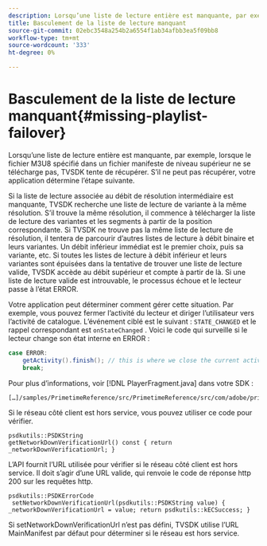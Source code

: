 ```yaml
---
description: Lorsqu’une liste de lecture entière est manquante, par exemple, lorsque le fichier M3U8 spécifié dans un fichier manifeste de niveau supérieur ne se télécharge pas, TVSDK tente de récupérer. S’il ne peut pas récupérer, votre application détermine l’étape suivante.
title: Basculement de la liste de lecture manquant
source-git-commit: 02ebc3548a254b2a6554f1ab34afbb3ea5f09bb8
workflow-type: tm+mt
source-wordcount: '333'
ht-degree: 0%

---
```


# Basculement de la liste de lecture manquant{#missing-playlist-failover}

Lorsqu’une liste de lecture entière est manquante, par exemple, lorsque le fichier M3U8 spécifié dans un fichier manifeste de niveau supérieur ne se télécharge pas, TVSDK tente de récupérer. S’il ne peut pas récupérer, votre application détermine l’étape suivante.

Si la liste de lecture associée au débit de résolution intermédiaire est manquante, TVSDK recherche une liste de lecture de variante à la même résolution. S’il trouve la même résolution, il commence à télécharger la liste de lecture des variantes et les segments à partir de la position correspondante. Si TVSDK ne trouve pas la même liste de lecture de résolution, il tentera de parcourir d’autres listes de lecture à débit binaire et leurs variantes. Un débit inférieur immédiat est le premier choix, puis sa variante, etc. Si toutes les listes de lecture à débit inférieur et leurs variantes sont épuisées dans la tentative de trouver une liste de lecture valide, TVSDK accède au débit supérieur et compte à partir de là. Si une liste de lecture valide est introuvable, le processus échoue et le lecteur passe à l’état ERROR.

Votre application peut déterminer comment gérer cette situation. Par exemple, vous pouvez fermer l’activité du lecteur et diriger l’utilisateur vers l’activité de catalogue. L’événement ciblé est le suivant : `STATE_CHANGED` et le rappel correspondant est `onStateChanged` . Voici le code qui surveille si le lecteur change son état interne en ERROR :

```java
case ERROR: 
    getActivity().finish(); // this is where we close the current activity (the Player activity) 
    break;
```

Pour plus d’informations, voir [!DNL PlayerFragment.java] dans votre SDK :

```
[…]/samples/PrimetimeReference/src/PrimetimeReference/src/com/adobe/primetime/reference/ui/player/
```

Si le réseau côté client est hors service, vous pouvez utiliser ce code pour vérifier.

```
psdkutils::PSDKString 
getNetworkDownVerificationUrl() const { return 
_networkDownVerificationUrl; }
```

L’API fournit l’URL utilisée pour vérifier si le réseau côté client est hors service. Il doit s’agir d’une URL valide, qui renvoie le code de réponse http 200 sur les requêtes http.

```
psdkutils::PSDKErrorCode 
 setNetworkDownVerificationUrl(psdkutils::PSDKString value) {  
_networkDownVerificationUrl = value; return psdkutils::kECSuccess; }
```

Si setNetworkDownVerificationUrl n’est pas défini, TVSDK utilise l’URL MainManifest par défaut pour déterminer si le réseau est hors service.
